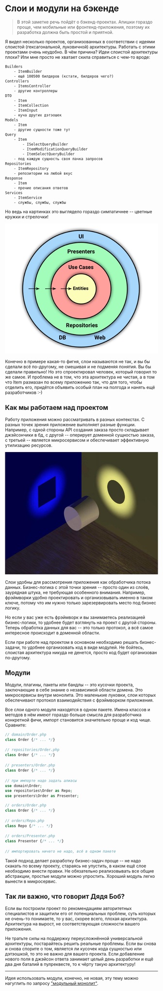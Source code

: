 # Слои и модули на бэкенде

> В этой заметке речь пойдёт о бэкенд-проектах. Апишки гораздо проще, чем мобильные или фронтенд-приложения, поэтому их разработка должна быть простой и приятной.

Я видел несколько проектов, организованных в соответствии с идеями слоистой (гексагональной, луковичной) архитектуры. Работать с этими проектами очень неудобно. В чём причина? Идеи слоистой архитектуры плохи? Или мне просто не хватает скила справиться с чем-то вроде:

```
Builders
    - ItemBuilder
    - ещё 100500 билдеров (кстати, билдеров чего?)
Controllers
    - ItemsController
    - другие контроллеры
DTO
    - Item
    - ItemCollection
    - ItemInput
    - куча других дэтэошек
Models
    - Item
    - другие сущности тоже тут
Query
    - Item
        - ISelectQueryBuilder
        - ItemModificationQueryBuilder
        - ItemSelectQueryBuilder
    - под каждую сущность своя пачка запросов
Repositories
    - ItemRepository
    - репозитории на любой вкус
Response
    - Item
    - прочие описания ответов
Services
    - ItemService
    - службы, службы, службы
```

Но ведь на картинках это выглядело гораздо симпатичнее -- цветные кружки и стрелочки!

![чистая архитектура](./clean.png)

Конечно в примере какая-то фигня, слои называются не так, и вы бы сделали всё по-другому, не смешивая и не подменяя понятия. Вы бы сделали правильно! Но это спроектировал человек, который говорил то же самое. И проблема не в том, что эта архитектура не чистая, а в том что Item размазан по всему приложению так, что для того, чтобы отделить его, придётся объявить особый план на полгода и нанять ещё разработчиков :-)

## Как мы работаем над проектом

Работу приложения можно рассматривать в разных контекстах. С разных точек зрения приложение выполняет разные функции. Например, с одной стороны API создания заказа просто складывает джэйсончики в бд, с другой -- оперирует доменной сущностью заказа, с третьей -- является микросервисом и обеспечивает эффективную утилизацию ресурсов.

![разные тени цилиндра](./cylindershadows.jpg)

Слои удобны для рассмотрения приложения как обработчика потока данных. Бизнес-логика с этой точки зрения -- просто один из слоёв, заурядная штука, не требующая особенного внимания. Например, фрэймворки удобно проектировать и организовывать именно в таком ключе, потому что им нужно только зарезервировать место под бизнес логику.

Но если у вас уже есть фрэймворк и вы занимаетесь реализацией бизнес-логики, то удобнее будет взглянуть на проект с другой стороны. Теперь обработка данных для вас -- это только протокол, а всё самое интересное происходит в доменной области.

Если при работе над проектом в основном необходимо решать бизнес-задачи, то удобнее организовать код в виде модулей. Не бойтесь, слоистая архитектура никуда не денется, просто код будет организован по-другому.


## Модули

Модули, плагины, пакеты или бандлы -- это кусочки проекта, заключающие в себе знание о независимой области домена. Это микросервисы внутри монолита. Это маленькие луковки, слои которых обеспечивают протокол взаимодействия с фрэймворком приложения.

Все слои одного модуля находятся в одном пакете. Имена классов и методов в нём имеют гораздо больше смысла для разработчика конкретной фичи, импорт становится значительно проще и код чище. Сравните:

```php
// domain/Order.php
class Order {/* ... */}

// repositories/Order.php
class Order {/* ... */}

// presenters/Order.php
class Order {/* ... */}

// при импорте надо задать алиасы
use domain\Order;
use repositories\Order as Repo;
use presenters\Order as Presenter;
```

```php
// orders/Order.php
class Order {/* ... */}

// orders/Repo.php
class Repo {/* ... */}

// orders/Presenter.php
class Presenter {/* ... */}

// импортировать ничего не надо, всё в одном пакете
```

Такой подход делает разработку бизнес-задач проще -- не надо скакать по всему проекту, стараясь не упустить, в каком ещё слое необходимо внести правки. Не обязательно реализовывать все общие абстракции, простые модули можно упростить. Хороший модуль легко вынести в микросервис.

## Так ли важно, что говорит Дядя Боб?

Если вы построили проект по рекомендациям авторитетных специалистов и защитили его от потенциальных проблем, суть которых не очень-то понимаете, то у вас, скорее всего, плохая архитектура. Архитектура на вырост, не соответствующая сложности вашего приложения.

Не тратьте силы на поддержку переусложнённой универсальной архитектуры, постарайтесь решить реальные проблемы. Если вы снова и снова спорите о том, является ли кусочек кода сущностью или дэтэошкой, то это не важно для вашего проекта. Если добавление нового поля в джэйсон ответа занимает целый день разработки и ещё два дня баталий в пулреквесте, то к чёрту такую архитектуру!

-------------------

Идея использовать модули, конечно, не новая, эту тему можно нагуглить по запросу ["модульный монолит"](https://www.google.com/search?q=модульный+монолит).